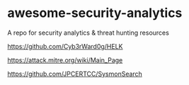 # awesome-security-analytics

A repo for security analytics &amp; threat hunting resources

https://github.com/Cyb3rWard0g/HELK

https://attack.mitre.org/wiki/Main_Page

https://github.com/JPCERTCC/SysmonSearch
